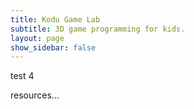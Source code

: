 ```yaml
---
title: Kodu Game Lab
subtitle: 3D game programming for kids.
layout: page
show_sidebar: false
---
```


test 4

resources...
